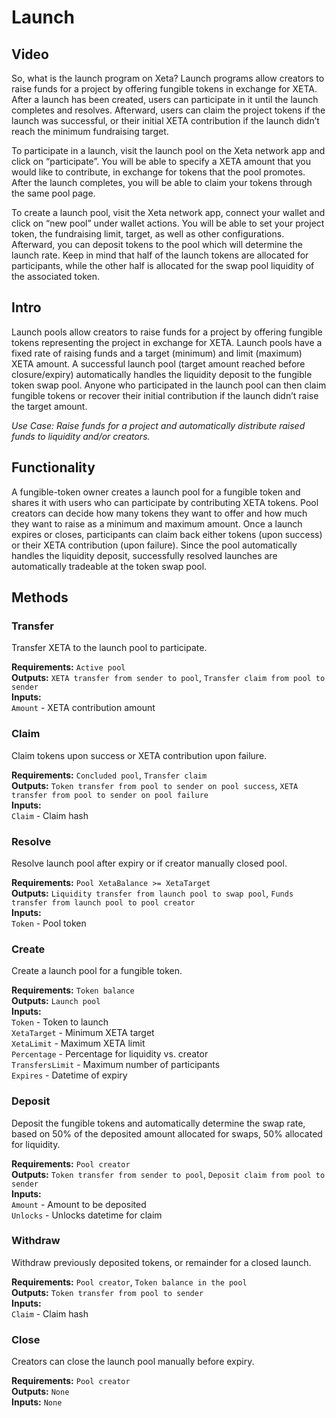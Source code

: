 # Launch

## Video
So, what is the launch program on Xeta? Launch programs allow creators to raise funds for a project by offering fungible tokens in exchange for XETA. After a launch has been created, users can participate in it until the launch completes and resolves. Afterward, users can claim the project tokens if the launch was successful, or their initial XETA contribution if the launch didn’t reach the minimum fundraising target.

To participate in a launch, visit the launch pool on the Xeta network app and click on “participate”. You will be able to specify a XETA amount that you would like to contribute, in exchange for tokens that the pool promotes. After the launch completes, you will be able to claim your tokens through the same pool page.

To create a launch pool, visit the Xeta network app, connect your wallet and click on “new pool” under wallet actions. You will be able to set your project token, the fundraising limit, target, as well as other configurations. Afterward, you can deposit tokens to the pool which will determine the launch rate. Keep in mind that half of the launch tokens are allocated for participants, while the other half is allocated for the swap pool liquidity of the associated token.

## Intro
Launch pools allow creators to raise funds for a project by offering fungible tokens representing the project in exchange for XETA. Launch pools have a fixed rate of raising funds and a target (minimum) and limit (maximum) XETA amount. A successful launch pool (target amount reached before closure/expiry) automatically handles the liquidity deposit to the fungible token swap pool. Anyone who participated in the launch pool can then claim fungible tokens or recover their initial contribution if the launch didn’t raise the target amount.

*Use Case: Raise funds for a project and automatically distribute raised funds to liquidity and/or creators.*

## Functionality
A fungible-token owner creates a launch pool for a fungible token and shares it with users who can participate by contributing XETA tokens. Pool creators can decide how many tokens they want to offer and how much they want to raise as a minimum and maximum amount. Once a launch expires or closes, participants can claim back either tokens (upon success) or their XETA contribution (upon failure). Since the pool automatically handles the liquidity deposit, successfully resolved launches are automatically tradeable at the token swap pool.

## Methods

### Transfer
Transfer XETA to the launch pool to participate.

**Requirements:** `Active pool`  
**Outputs:** `XETA transfer from sender to pool`, `Transfer claim from pool to sender`  
**Inputs:**  
`Amount` - XETA contribution amount  

### Claim
Claim tokens upon success or XETA contribution upon failure.

**Requirements:** `Concluded pool`, `Transfer claim`  
**Outputs:** `Token transfer from pool to sender on pool success`, `XETA transfer from pool to sender on pool failure`  
**Inputs:**  
`Claim` - Claim hash    

### Resolve
Resolve launch pool after expiry or if creator manually closed pool.

**Requirements:** `Pool XetaBalance >= XetaTarget`  
**Outputs:** `Liquidity transfer from launch pool to swap pool`, `Funds transfer from launch pool to pool creator`  
**Inputs:**  
`Token` - Pool token  

### Create
Create a launch pool for a fungible token.

**Requirements:** `Token balance`  
**Outputs:** `Launch pool`  
**Inputs:**  
`Token` - Token to launch  
`XetaTarget` - Minimum XETA target  
`XetaLimit` - Maximum XETA limit  
`Percentage` - Percentage for liquidity vs. creator  
`TransfersLimit` - Maximum number of participants  
`Expires` - Datetime of expiry  

### Deposit
Deposit the fungible tokens and automatically determine the swap rate, based on 50% of the deposited amount allocated for swaps, 50% allocated for liquidity.

**Requirements:** `Pool creator`  
**Outputs:** `Token transfer from sender to pool`, `Deposit claim from pool to sender`    
**Inputs:**  
`Amount` - Amount to be deposited  
`Unlocks` - Unlocks datetime for claim  

### Withdraw
Withdraw previously deposited tokens, or remainder for a closed launch.

**Requirements:** `Pool creator`, `Token balance in the pool`  
**Outputs:** `Token transfer from pool to sender`  
**Inputs:**  
`Claim` - Claim hash  

### Close
Creators can close the launch pool manually before expiry.

**Requirements:** `Pool creator`  
**Outputs:** `None`  
**Inputs:** `None`  

<div style="page-break-after: always; visibility: hidden">\pagebreak</div>